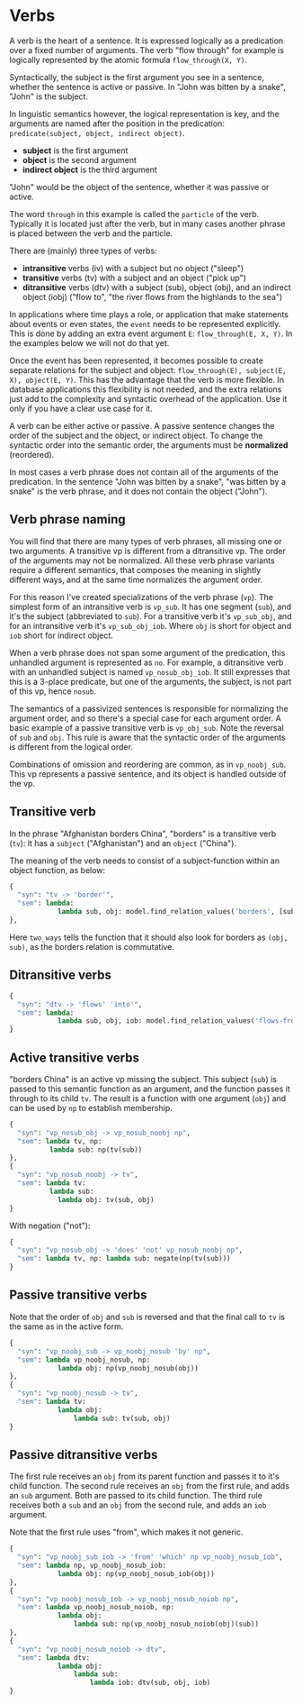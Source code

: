 # Verbs

A verb is the heart of a sentence. It is expressed logically as a predication over a fixed number of arguments. The verb "flow through" for example is logically represented by the atomic formula `flow_through(X, Y)`. 

Syntactically, the subject is the first argument you see in a sentence, whether the sentence is active or passive. In "John was bitten by a snake", "John" is the subject. 

In linguistic semantics however, the logical representation is key, and the arguments are named after the position in the predication: `predicate(subject, object, indirect object)`.

* __subject__ is the first argument 
* __object__ is the second argument
* __indirect object__ is the third argument

"John" would be the object of the sentence, whether it was passive or active.

The word `through` in this example is called the `particle` of the verb. Typically it is located just after the verb, but in many cases another phrase is placed between the verb and the particle.

There are (mainly) three types of verbs:

* __intransitive__ verbs (iv) with a subject but no object ("sleep")
* __transitive__ verbs (tv) with a subject and an object ("pick up")
* __ditransitive__ verbs (dtv) with a subject (sub), object (obj), and an indirect object (iobj)  ("flow to", "the river flows from the highlands to the sea")

In applications where time plays a role, or application that make statements about events or even states, the `event` needs to be represented explicitly. This is done by adding an extra event argument `E`: `flow_through(E, X, Y)`. In the examples below we will not do that yet.

Once the event has been represented, it becomes possible to create separate relations for the subject and object: `flow_through(E), subject(E, X), object(E, Y)`. This has the advantage that the verb is more flexible. In database applications this flexibility is not needed, and the extra relations just add to the complexity and syntactic overhead of the application. Use it only if you have a clear use case for it.

A verb can be either active or passive. A passive sentence changes the order of the subject and the object, or indirect object. To change the syntactic order into the semantic order, the arguments must be __normalized__ (reordered).

In most cases a verb phrase does not contain all of the arguments of the predication. In the sentence "John was bitten by a snake", "was bitten by a snake" is the verb phrase, and it does not contain the object ("John").

## Verb phrase naming

You will find that there are many types of verb phrases, all missing one or two arguments. A transitive vp is different from a ditransitive vp. The order of the arguments may not be normalized. All these verb phrase variants require a different semantics, that composes the meaning in slightly different ways, and at the same time normalizes the argument order.

For this reason I've created specializations of the verb phrase (`vp`). The simplest form of an intransitive verb is `vp_sub`. It has one segment (`sub`), and it's the subject (abbreviated to `sub`). For a transitive verb it's `vp_sub_obj`, and for an intransitive verb it's `vp_sub_obj_iob`. Where `obj` is short for object and `iob` short for indirect object.

When a verb phrase does not span some argument of the predication, this unhandled argument is represented as `no`. For example, a ditransitive verb with an unhandled subject is named `vp_nosub_obj_iob`. It still expresses that this is a 3-place predicate, but one of the arguments, the subject, is not part of this vp, hence `nosub`.

The semantics of a passivized sentences is responsible for normalizing the argument order, and so there's a special case for each argument order. A basic example of a passive transitive verb is `vp_obj_sub`. Note the reversal of `sub` and `obj`. This rule is aware that the syntactic order of the arguments is different from the logical order.

Combinations of omission and reordering are common, as in `vp_noobj_sub`. This vp represents a passive sentence, and its object is handled outside of the vp.

## Transitive verb

In the phrase "Afghanistan borders China", "borders" is a transitive verb (`tv`): it has a `subject` ("Afghanistan") and an `object` ("China").

The meaning of the verb needs to consist of a subject-function within an object function, as below:

~~~python
{ 
  "syn": "tv -> 'border'", 
  "sem": lambda: 
            lambda sub, obj: model.find_relation_values('borders', [sub, obj], two_ways = True) 
},
~~~

Here `two_ways` tells the function that it should also look for borders as `(obj, sub)`, as the borders relation is commutative.

## Ditransitive verbs

~~~python
{ 
  "syn": "dtv -> 'flows' 'into'", 
  "sem": lambda: 
            lambda sub, obj, iob: model.find_relation_values('flows-from-to', [sub, obj, iob]) 
}
~~~

## Active transitive verbs

"borders China" is an active vp missing the subject. This subject (`sub`) is passed to this semantic function as an argument, and the function passes it through to its child `tv`. The result is a function with one argument (`obj`) and can be used by `np` to establish membership.

~~~python
{ 
  "syn": "vp_nosub_obj -> vp_nosub_noobj np", 
  "sem": lambda tv, np: 
          lambda sub: np(tv(sub)) 
},
{ 
  "syn": "vp_nosub_noobj -> tv", 
  "sem": lambda tv: 
          lambda sub: 
            lambda obj: tv(sub, obj) 
}
~~~

With negation ("not"):

~~~python
{ 
  "syn": "vp_nosub_obj -> 'does' 'not' vp_nosub_noobj np", 
  "sem": lambda tv, np: lambda sub: negate(np(tv(sub))) 
}
~~~

## Passive transitive verbs

Note that the order of `obj` and `sub` is reversed and that the final call to `tv` is the same as in the active form.

~~~python
{ 
  "syn": "vp_noobj_sub -> vp_noobj_nosub 'by' np", 
  "sem": lambda vp_noobj_nosub, np: 
            lambda obj: np(vp_noobj_nosub(obj)) 
},
{ 
  "syn": "vp_noobj_nosub -> tv", 
  "sem": lambda tv: 
            lambda obj: 
                lambda sub: tv(sub, obj) 
}
~~~

## Passive ditransitive verbs

The first rule receives an `obj` from its parent function and passes it to it's child function. The second rule receives an `obj` from the first rule, and adds an `sub` argument. Both are passed to its child function. The third rule receives both a `sub` and an `obj` from the second rule, and adds an `iob` argument.

Note that the first rule uses "from", which makes it not generic.

~~~python
{ 
  "syn": "vp_noobj_sub_iob -> 'from' 'which' np vp_noobj_nosub_iob", 
  "sem": lambda np, vp_noobj_nosub_iob: 
            lambda obj: np(vp_noobj_nosub_iob(obj)) 
},
{ 
  "syn": "vp_noobj_nosub_iob -> vp_noobj_nosub_noiob np", 
  "sem": lambda vp_noobj_nosub_noiob, np: 
            lambda obj: 
                lambda sub: np(vp_noobj_nosub_noiob(obj)(sub)) 
},
{ 
  "syn": "vp_noobj_nosub_noiob -> dtv", 
  "sem": lambda dtv: 
            lambda obj: 
                lambda sub: 
                    lambda iob: dtv(sub, obj, iob) 
}
~~~
